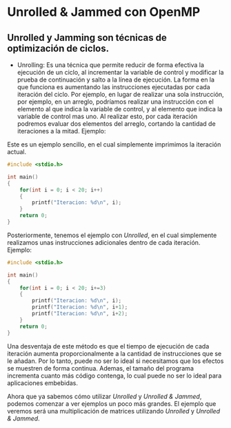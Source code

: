 # Unrolled & Jammed con OpenMP

## Unrolled y Jamming son técnicas de optimización de ciclos.
* Unrolling: Es una técnica que permite reducir de forma efectiva la ejecución de un ciclo, al incrementar la variable de control y modificar la prueba de continuación y salto a la línea de ejecución. 
La forma en la que funciona es aumentando las instrucciones ejecutadas por cada iteración del ciclo. Por ejemplo, en lugar de realizar una sola instrucción, por ejemplo, en un arreglo, podríamos realizar una instrucción con el elemento al que indica la variable de control, y al elemento que indica la variable de control mas uno. Al realizar esto, por cada iteración podremos evaluar dos elementos del arreglo, cortando la cantidad de iteraciones a la mitad. 
Ejemplo: 

Este es un ejemplo sencillo, en el cual simplemente imprimimos la iteración actual. 


```c
#include <stdio.h>

int main()
{
	for(int i = 0; i < 20; i++)
	{
		printf("Iteracion: %d\n", i);
	}
	return 0;
}
```
Posteriormente, tenemos el ejemplo con *Unrolled*, en el cual simplemente realizamos unas instrucciones adicionales dentro de cada iteración. 
Ejemplo: 
```c
#include <stdio.h>

int main()
{
	for(int i = 0; i < 20; i+=3)
	{
		printf("Iteracion: %d\n", i);
		printf("Iteracion: %d\n", i+1);
		printf("Iteracion: %d\n", i+2);
	}
	return 0;
}
```

Una desventaja de este método es que el tiempo de ejecución de cada iteración aumenta proporcionalmente a la cantidad de instrucciones que se le añadan. Por lo tanto, puede no ser lo ideal si necesitamos que los efectos se muestren de forma continua. Ademas, el tamaño del programa incrementa cuanto más código contenga, lo cual puede no ser lo ideal para aplicaciones embebidas. 

Ahora que ya sabemos cómo utilizar *Unrolled* y *Unrolled & Jammed*, podemos comenzar a ver ejemplos un poco más grandes.
El ejemplo que veremos será una multiplicación de matrices utilizando *Unrolled* y *Unrolled & Jammed*. 
